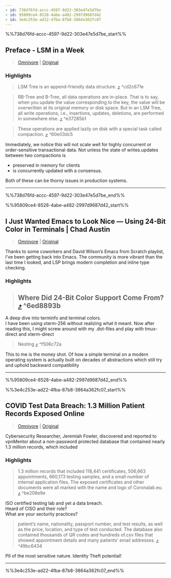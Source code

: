 ```yaml
---
- id: 738d76fd-accc-4597-9d22-303e47e5d7be
- id: 95809ce4-8528-4abe-a482-2997d9687d42
- id: 3e4c253e-ad22-4fba-87b8-3864a362fc07
---
```


%%738d76fd-accc-4597-9d22-303e47e5d7be_start%%

## Preface - LSM in a Week

> [Omnivore](https://omnivore.app/me/preface-lsm-in-a-week-18d5c3adaad) |  [Original](https://skyzh.github.io/mini-lsm/)

### Highlights

> LSM Tree is an append-friendly data structure. [⤴️](https://omnivore.app/me/preface-lsm-in-a-week-18d5c3adaad#cd2c671e-fd0a-4eef-a0e1-fac3aa0013b4) ^cd2c671e

> RB-Tree and B-Tree, all data operations are in-place. That is to say, when you update the value corresponding to the key, the value will be overwritten at its original memory or disk space. But in an LSM Tree, all write operations, i.e., insertions, updates, deletions, are performed in somewhere else. [⤴️](https://omnivore.app/me/preface-lsm-in-a-week-18d5c3adaad#e37285b1-2046-486a-9fee-db5cb753fb18) ^e37285b1

> These operations are applied lazily on disk with a special task called compaction. [⤴️](https://omnivore.app/me/preface-lsm-in-a-week-18d5c3adaad#60e03dc5-16ba-4cca-989b-0a4500aa2589) ^60e03dc5

Immediately, we notice this will not scale well for highly concurrent or order-sensitive transactional data. Not unless the state of writes.updates between two compactions is 

 - preserved in memory for clients
 - is concurrently updated with a consensus. 

Both of these can be thorny issues in production systems. 

---

%%738d76fd-accc-4597-9d22-303e47e5d7be_end%%

%%95809ce4-8528-4abe-a482-2997d9687d42_start%%

## I Just Wanted Emacs to Look Nice — Using 24-Bit Color in Terminals | Chad Austin

> [Omnivore](https://omnivore.app/me/i-just-wanted-emacs-to-look-nice-using-24-bit-color-in-terminals-18d5c2443dd) |  [Original](https://chadaustin.me/2024/01/truecolor-terminal-emacs/)

Thanks to some coworkers and David Wilson’s Emacs from Scratch playlist, I’ve been getting back into Emacs. The community is more vibrant than the last time I looked, and LSP brings modern completion and inline type checking.

### Highlights

> ## Where Did 24-Bit Color Support Come From? [⤴️](https://omnivore.app/me/i-just-wanted-emacs-to-look-nice-using-24-bit-color-in-terminals-18d5c2443dd#6ed8893b-a7b9-4d88-b32d-431b4c820891) ^6ed8893b

A deep dive into terminfo and terminal colors.  
I have been using xterm-256 without realizing what it meant. Now after reading this, I might screw around with my .dot-files and play with tmux-direct and xterm-direct

> Nesting [⤴️](https://omnivore.app/me/i-just-wanted-emacs-to-look-nice-using-24-bit-color-in-terminals-18d5c2443dd#f506c72a-3fc8-42ad-be1a-4d55150de27c) ^f506c72a

This to me is the money shot. Of how a simple terminal on a modern operating system is actually built on decades of abstractions which still try and uphold backward compatibility

---

%%95809ce4-8528-4abe-a482-2997d9687d42_end%%

%%3e4c253e-ad22-4fba-87b8-3864a362fc07_start%%

## COVID Test Data Breach: 1.3 Million Patient Records Exposed Online

> [Omnivore](https://omnivore.app/me/covid-test-data-breach-1-3-million-patient-records-exposed-onlin-18d5c1ce5d9) |  [Original](https://www.vpnmentor.com/news/report-coronalab-breach/)

Cybersecurity Researcher, Jeremiah Fowler, discovered and reported to vpnMentor about a non-password protected database that contained nearly 1.3 million records, which included

### Highlights

> 1.3 million records that included 118,441 certificates, 506,663 appointments, 660,173 testing samples, and a small number of internal application files. The exposed certificates and other documents were all marked with the name and logo of Coronalab.eu. [⤴️](https://omnivore.app/me/covid-test-data-breach-1-3-million-patient-records-exposed-onlin-18d5c1ce5d9#be208e9e-5c94-429d-b040-ce88b92be847) ^be208e9e

ISO certified testing lab and yet a data breach.  
Heard of CISO and their role?  
What are your secturity practices?

> patient’s name, nationality, passport number, and test results, as well as the price, location, and type of test conducted. The database also contained thousands of QR codes and hundreds of.csv files that showed appointment details and many patients’ email addresses. [⤴️](https://omnivore.app/me/covid-test-data-breach-1-3-million-patient-records-exposed-onlin-18d5c1ce5d9#49bc6434-d6f6-4f1a-8ab2-e1ec4714179a) ^49bc6434

PII of the most sensitive nature. Identity Theft potential!

---

%%3e4c253e-ad22-4fba-87b8-3864a362fc07_end%%
